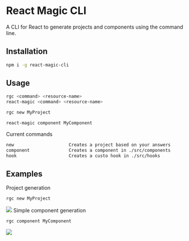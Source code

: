 # React Magic CLI

A CLI for React to generate projects and components using the command line.

## Installation
```bash
npm i -g react-magic-cli
```

## Usage
```bash
rgc <command> <resource-name>
react-magic <command> <resource-name>

rgc new MyProject

react-magic component MyComponent
```

Current commands
```txt
new                     Creates a project based on your answers
component               Creates a component in ./src/components
hook                    Creates a custo hook in ./src/hooks
```

## Examples
Project generation
```bash
rgc new MyProject
```
![](https://imgur.com/oKUolA5.gif)
Simple component generation
```bash
rgc component MyComponent
```
![](https://imgur.com/mXVjJOY.gif)
